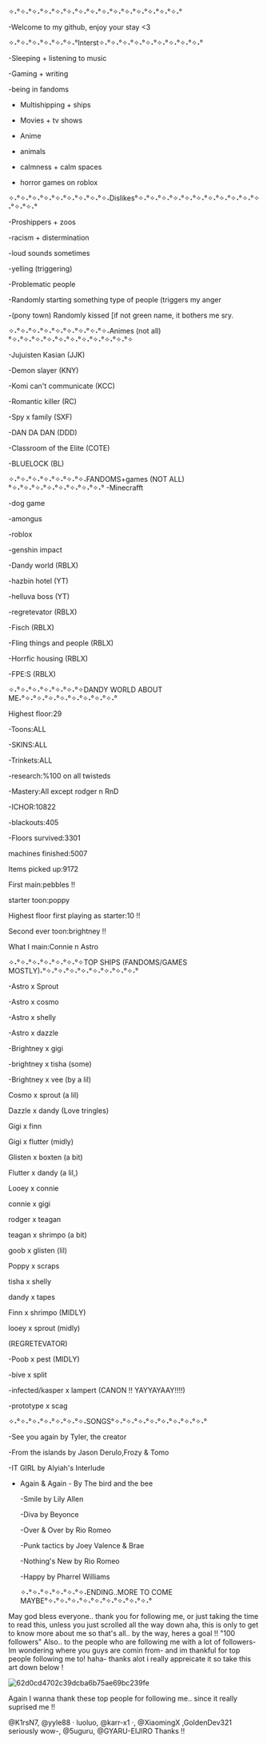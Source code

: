 ✧˖°✧˖°✧˖°✧˖°✧˖°✧˖°✧˖°✧˖°✧˖°✧˖°✧˖°✧˖°✧˖°✧˖°✧˖°

-Welcome to my github, enjoy your stay <3

✧˖°✧˖°✧˖°✧˖°✧˖°✧˖°Interst✧˖°✧˖°✧˖°✧˖°✧˖°✧˖°✧˖°✧˖°✧˖°

-Sleeping + listening to music

-Gaming + writing

-being in fandoms

- Multishipping + ships

- Movies + tv shows

- Anime

- animals

- calmness + calm spaces

- horror games on roblox

✧˖°✧˖°✧˖°✧˖°✧˖°✧˖°✧˖°✧˖°✧˖Dislikes°✧˖°✧˖°✧˖°✧˖°✧˖°✧˖°✧˖°✧˖°✧˖°✧˖°✧˖°✧˖°✧˖°

-Proshippers + zoos

-racism + distermination 

-loud sounds sometimes

-yelling (triggering)

-Problematic people

-Randomly starting something type of people (triggers my anger

-(pony town) Randomly kissed [if not green name, it bothers me sry.

✧˖°✧˖°✧˖°✧˖°✧˖°✧˖°✧˖°✧˖°✧˖Animes (not all)°✧˖°✧˖°✧˖°✧˖°✧˖°✧˖°✧˖°✧˖°✧˖°✧˖°✧

-Jujuisten Kasian (JJK)

-Demon slayer (KNY)

-Komi can't communicate (KCC)

-Romantic killer (RC)

-Spy x family (SXF)

-DAN DA DAN (DDD)

-Classroom of the Elite (COTE)

-BLUELOCK (BL)

✧˖°✧˖°✧˖°✧˖°✧˖°✧˖°✧˖FANDOMS+games (NOT ALL)°✧˖°✧˖°✧˖°✧˖°✧˖°✧˖°✧˖°✧˖°
-Minecrafft

-dog game

-amongus

-roblox

-genshin impact

-Dandy world (RBLX)

-hazbin hotel (YT)

-helluva boss (YT)

-regretevator (RBLX)

-Fisch (RBLX)

-Fling things and people (RBLX)

-Horrfic housing (RBLX)

-FPE:S (RBLX)

✧˖°✧˖°✧˖°✧˖°✧˖°✧˖°✧DANDY WORLD ABOUT ME˖°✧˖°✧˖°✧˖°✧˖°✧˖°✧˖°✧˖°✧˖°

Highest floor:29

-Toons:ALL

-SKINS:ALL

-Trinkets:ALL

-research:%100 on all twisteds

-Mastery:All except rodger n RnD

-ICHOR:10822

-blackouts:405

-Floors survived:3301

machines finished:5007

Items picked up:9172

First main:pebbles !!

starter toon:poppy

Highest floor first playing as starter:10 !!

Second ever toon:brightney !!

What I main:Connie n Astro

✧˖°✧˖°✧˖°✧˖°✧˖°✧˖°✧TOP SHIPS (FANDOMS/GAMES MOSTLY)˖°✧˖°✧˖°✧˖°✧˖°✧˖°✧˖°✧˖°✧˖°

-Astro x Sprout

-Astro x cosmo

-Astro x shelly

-Astro x dazzle

-Brightney x gigi

-brightney x tisha (some)

-Brightney x vee (by a lil)

Cosmo x sprout (a lil)

Dazzle x dandy (Love tringles)

Gigi x finn 

Gigi x flutter (midly)

Glisten x boxten (a bit)

Flutter x dandy (a lil,)

Looey x connie

connie x gigi

rodger x teagan

teagan x shrimpo (a bit)

goob x glisten (lil)

Poppy x scraps

tisha x shelly

dandy x tapes

Finn x shrimpo (MIDLY)

looey x sprout (midly)

(REGRETEVATOR)

-Poob x pest (MIDLY)

-bive x split

-infected/kasper x lampert (CANON !! YAYYAYAAY!!!!)

-prototype x scag


✧˖°✧˖°✧˖°✧˖°✧˖°✧˖°✧˖SONGS°✧˖°✧˖°✧˖°✧˖°✧˖°✧˖°✧˖°✧˖°

-See you again by Tyler, the creator

-From the islands by Jason Derulo,Frozy & Tomo

-IT GIRL by Alyiah's Interlude

- Again & Again - By The bird and the bee

  -Smile by Lily Allen

  -Diva by Beyonce

  -Over & Over by Rio Romeo

  -Punk tactics by Joey Valence & Brae

  -Nothing's New by Rio Romeo

  -Happy by Pharrel Williams

  ✧˖°✧˖°✧˖°✧˖°✧˖°✧˖ENDING..MORE TO COME MAYBE°✧˖°✧˖°✧˖°✧˖°✧˖°✧˖°✧˖°✧˖°✧˖°

May god bless everyone.. thank you for following me, or just taking the time to read this, unless you just scrolled all the way down aha, this is only to get to know more about me so that's all.. by the way, heres a goal !! "100 followers" Also.. to the people who are following me with a lot of followers- Im wondering where you guys are comin from- and im thankful for top people following me to! haha- thanks alot i really appreicate it so take this art down below !

![62d0cd4702c39dcba6b75ae69bc239fe](https://github.com/user-attachments/assets/662f2d4d-76b7-4e7f-a667-be827e6136f3)

Again I wanna thank these top people for following me.. since it really suprised me !!

@K1rsN7, @yyle88 · luoluo, @karr-x1 ·, @XiaomingX ,GoldenDev321 seriously wow-, @5uguru, @GYARU-EIJIRO Thanks !! 

